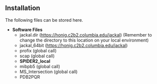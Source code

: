 ## Installation 

The following files can be stored here. 
* **Software Files**
    * jackal.dir (https://honig.c2b2.columbia.edu/jackal) (Remember to change the directory to this location on your local environment)
    * jackal_64bit (https://honig.c2b2.columbia.edu/jackal)
    * profix (global call)
    * scap (global call)
    * **SPIDER2_local** 
    * mibpb5 (global call)
    * MS_Intersection (global call)
    * PDB2PQR 
